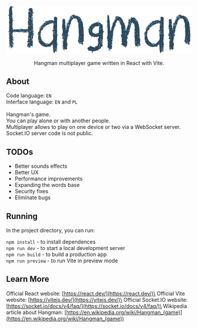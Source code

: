 <p align="center">
  <img src="src/Assets/Images/logo-en.webp" alt="Hangman">
</p>

<p align="center">
  Hangman multiplayer game written in React with Vite.
</p>

## About
Code language: `EN`\
Interface language: `EN` and `PL`\
\
Hangman's game.\
You can play alone or with another people.\
Multiplayer allows to play on one device or two via a WebSocket server.\
Socket.IO server code is not public.

## TODOs
- Better sounds effects
- Better UX
- Performance improvements
- Expanding the words base
- Security fixes
- Eliminate bugs

## Running
In the project directory, you can run:

`npm install` - to install dependences\
`npm run dev` - to start a local development server\
`npm run build` - to build a production app\
`npm run preview` - to run Vite in preview mode

## Learn More
Official React website: [https://react.dev/](https://react.dev/)\
Official Vite website: [https://vitejs.dev/](https://vitejs.dev/)\
Official Socket.IO website: [https://socket.io/docs/v4/faq/](https://socket.io/docs/v4/faq/)\
Wikipedia article about Hangman: [https://en.wikipedia.org/wiki/Hangman_(game)](https://en.wikipedia.org/wiki/Hangman_(game))
